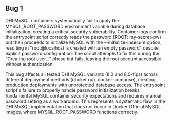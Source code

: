 ## Bug 1

DHI MySQL containers systematically fail to apply the MYSQL_ROOT_PASSWORD environment variable during database initialization, creating a critical security vulnerability. Container logs confirm the entrypoint script correctly reads the password (ROOT: my-secret-pw) but then proceeds to initialize MySQL with the --initialize-insecure option, resulting in "root@localhost is created with an empty password" despite explicit password configuration. The script attempts to fix this during the "Creating root user..." phase but fails, leaving the root account accessible without authentication.

This bug affects all tested DHI MySQL variants (8.0 and 8.0-fips) across different deployment methods (docker run, docker-compose), creating production deployments with unprotected database access. The entrypoint script's failure to properly handle password initialization breaks fundamental MySQL container security expectations and requires manual password setting as a workaround. This represents a systematic flaw in the DHI MySQL implementation that does not occur in Docker Official MySQL images, where MYSQL_ROOT_PASSWORD functions correctly.
